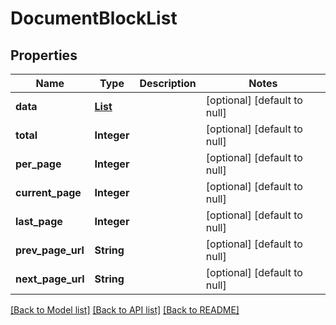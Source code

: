 # DocumentBlockList
## Properties

| Name | Type | Description | Notes |
|------------ | ------------- | ------------- | -------------|
| **data** | [**List**](DocumentBlock.md) |  | [optional] [default to null] |
| **total** | **Integer** |  | [optional] [default to null] |
| **per\_page** | **Integer** |  | [optional] [default to null] |
| **current\_page** | **Integer** |  | [optional] [default to null] |
| **last\_page** | **Integer** |  | [optional] [default to null] |
| **prev\_page\_url** | **String** |  | [optional] [default to null] |
| **next\_page\_url** | **String** |  | [optional] [default to null] |

[[Back to Model list]](../README.md#documentation-for-models) [[Back to API list]](../README.md#documentation-for-api-endpoints) [[Back to README]](../README.md)

